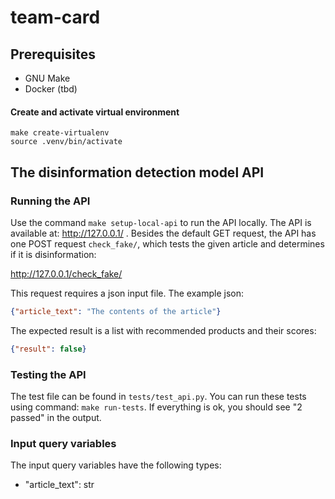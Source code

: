 # team-card

## Prerequisites
- GNU Make
- Docker (tbd)

#### Create and activate virtual environment

```
make create-virtualenv
source .venv/bin/activate
```

## The disinformation detection model API

### Running the API

Use the command `make setup-local-api` to run the API locally. The API is available at: http://127.0.0.1/ . Besides the default GET request, the API has one POST request `check_fake/`, which tests the given article and determines if it is disinformation:

http://127.0.0.1/check_fake/

This request requires a json input file. The example json:
```json
{"article_text": "The contents of the article"}
```

The expected result is a list with recommended products and their scores:
```json
{"result": false}
```


### Testing the API

The test file can be found in `tests/test_api.py`. You can run these tests using command: `make run-tests`. If everything is ok, you should see "2 passed" in the output.

### Input query variables

The input query variables have the following types:

- "article_text": str



